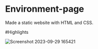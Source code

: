 # Environment-page

Made a static website with HTML and CSS.

#Highlights

![Screenshot 2023-09-29 165421](https://github.com/Skyclooud/Environment-page/assets/130450763/c65c37d2-538d-4be2-b398-b0c762989f97)

